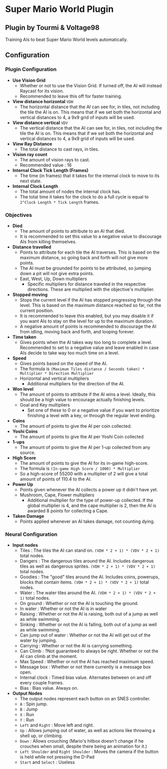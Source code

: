 # Super Mario World Plugin
Plugin by Tourmi & Voltage98
-------
Training AIs to beat Super Mario World levels automatically.

## Configuration

### Plugin Configuration
* **Use Vision Grid**
  * Whether or not to use the Vision Grid. If turned off, the AI will instead Raycast for its vision.
  * Recommended to leave this off for faster training.
* **View distance horizontal** `VDH`
  * The horizontal distance that the AI can see for, in tiles, not including the tile the AI is on. This means that if we set both the horizontal and vertical distances to 4, a 9x9 grid of inputs will be used.
* **View distance vertical** `VDV`
  * The vertical distance that the AI can see for, in tiles, not including the tile the AI is on. This means that if we set both the horizontal and vertical distances to 4, a 9x9 grid of inputs will be used.
* **View Ray Distance**
  * The total distance to cast rays, in tiles.
* **Vision ray count**
    * The amount of vision rays to cast.
    * Recommended value : 16
* **Internal Clock Tick Length (Frames)**
  * The time (in frames) that it takes for the internal clock to move to its next state.
* **Internal Clock Length**
  * The total amount of nodes the internal clock has.
  * The total time it takes for the clock to do a full cycle is equal to `2^Clock Length * Tick Length` frames.

### Objectives

* **Died**
  * The amount of points to attribute to an AI that died. 
  * It is recommended to set this value to a negative value to discourage AIs from killing themselves.
* **Distance travelled**
  * Points to attribute for each tile the AI traverses. This is based on the maximum distance, so going back and forth will not give more points.
  * The AI must be grounded for points to be attributed, so jumping down a pit will not give extra points.
  * East, West, Up, Down multipliers
    * Specific multipliers for distance traveled in the respective directions. These are multiplied with the objective's multiplier.
* **Stopped moving**
  * Stops the current level if the AI has stopped progressing through the level. This is based on the maximum distance reached so far, not the current position.
  * It is recommended to leave this enabled, but you may disable it if you want AIs to stay on the level for up to the maximum duration.
  * A negative amount of points is recommended to discourage the AI from idling, moving back and forth, and looping forever.
* **Time taken**
  * Gives points when the AI takes way too long to complete a level. Recommended to set to a negative value and leave enabled in case AIs decide to take way too much time on a level.
* **Speed**
  * Gives points based on the speed of the AI. 
  * The formula is `(Maximum Tiles distance / Seconds taken) * Multiplier * Direction Multiplier`
  * Horizontal and vertical multipliers
    * Additional multipliers for the direction of the AI. 
* **Won level**
  * The amount of points to attribute if the AI wins a level. Ideally, this should be a high value to encourage actually finishing levels.
  * Goal and Key multipliers
    * Set one of these to 0 or a negative value if you want to prioritize finishing a level with a key, or through the regular level ending.
* **Coins**
  * The amount of points to give the AI per coin collected.
* **Yoshi Coins**
  * The amount of points to give the AI per Yoshi Coin collected
* **1-ups**
  * The amount of points to give the AI per 1-up collected from any source.
* **High Score**
  * The amount of points to give the AI for its in-game high-score.
  * The formula is `(In-game High Score / 1000) * Multiplier`
  * So a high-score of 55200 with a multiplier of 2 will give a total amount of points of 110.4 to the AI.
* **Power Up**
  * Points given whenever the AI collects a power up it didn't have yet.
  * Mushroom, Cape, Flower multipliers
    * Additional multiplier for the type of power-up collected. If the global multiplier is 4, and the cape multiplier is 2, then the AI is awarded 8 points for collecting a Cape.
* **Taken Damage**
  * Points applied whenever an AI takes damage, not counting dying. 

### Neural Configuration

* **Input nodes**
  * Tiles : The tiles the AI can stand on. `(VDH * 2 + 1) * (VDV * 2 + 1)` total nodes.
  * Dangers : The dangerous tiles around the AI. Includes dangerous tiles as well as dangerous sprites. `(VDH * 2 + 1) * (VDV * 2 + 1)` total nodes.
  * Goodies : The "good" tiles around the AI. Includes coins, powerups, blocks that contain items. `(VDH * 2 + 1) * (VDV * 2 + 1)` total nodes.
  * Water : The water tiles around the AI. `(VDH * 2 + 1) * (VDV * 2 + 1)` total nodes.
  * On ground : Whether or not the AI is touching the ground.
  * In water : Whether or not the AI is in water
  * Raising : Whether or not the AI is raising, both out of a jump as well as while swimming.
  * Sinking : Whether or not the AI is falling, both out of a jump as well as while swimming.
  * Can jump out of water : Whether or not the AI will get out of the water by jumping.
  * Carrying : Whether or not the AI is carrying something.
  * Can Climb : ?Not guaranteed to always be right. Whether or not the AI can climb at the moment.
  * Max Speed : Whether or not the AI has reached maximum speed.
  * Message box : Whether or not there currently is a message box open.
  * Internal clock : Timed bias value. Alternates between on and off every couple frames.
  * Bias : Bias value. Always on.
* **Output Nodes**
  * The output nodes represent each button on an SNES controller.
  * `A` : Spin jump.
  * `B` : Jump
  * `X` : Run
  * `Y` : Run
  * `Left` and `Right` : Move left and right.
  * `Up` : Allows jumping out of water, as well as actions like throwing a shell up, or climbing.
  * `Down` : Allows crouching (Mario's hitbox doesn't change if he crouches when small, despite there being an animation for it.)
  * `Left Shoulder` and `Right Shoulder` : Moves the camera if the button is held while not pressing the D-Pad
  * `Start` and `Select` : Useless
